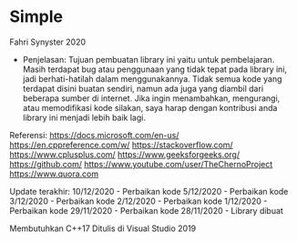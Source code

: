 # Simple
Fahri Synyster 2020
* Penjelasan:
	Tujuan pembuatan library ini yaitu untuk pembelajaran.
	Masih terdapat bug atau penggunaan yang tidak tepat pada library ini,
	jadi berhati-hatilah dalam menggunakannya. Tidak semua kode yang
	terdapat disini buatan sendiri, namun ada juga yang diambil dari
	beberapa sumber di internet. Jika ingin menambahkan, mengurangi, atau memodifikasi
	kode silakan, saya harap dengan kontribusi anda library ini menjadi lebih baik lagi.

Referensi:
	https://docs.microsoft.com/en-us/
	https://en.cppreference.com/w/
	https://stackoverflow.com/
	https://www.cplusplus.com/
	https://www.geeksforgeeks.org/
	https://github.com/
	https://www.youtube.com/user/TheChernoProject
	https://www.quora.com

Update terakhir:
	10/12/2020
		- Perbaikan kode
	5/12/2020
		- Perbaikan kode
	3/12/2020
		- Perbaikan kode
	2/12/2020
		- Perbaikan kode
	1/12/2020
		- Perbaikan kode
	29/11/2020
		- Perbaikan kode
	28/11/2020
		- Library dibuat

Membutuhkan C++17
Ditulis di Visual Studio 2019
